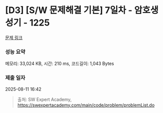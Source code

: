 # [D3] [S/W 문제해결 기본] 7일차 - 암호생성기 - 1225 

[문제 링크](https://swexpertacademy.com/main/code/problem/problemDetail.do?contestProbId=AV14uWl6AF0CFAYD) 

### 성능 요약

메모리: 33,024 KB, 시간: 210 ms, 코드길이: 1,043 Bytes

### 제출 일자

2025-08-11 16:42



> 출처: SW Expert Academy, https://swexpertacademy.com/main/code/problem/problemList.do